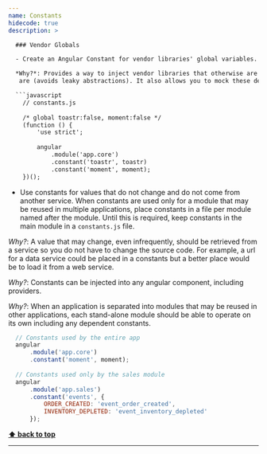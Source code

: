 ```yaml
---
name: Constants
hidecode: true
description: >

  ### Vendor Globals

  - Create an Angular Constant for vendor libraries' global variables.

  *Why?*: Provides a way to inject vendor libraries that otherwise are globals. This improves code testability by allowing you to more easily know what the dependencies of your components
   are (avoids leaky abstractions). It also allows you to mock these dependencies, where it makes sense.

  ```javascript
    // constants.js
    
    /* global toastr:false, moment:false */
    (function () {
        'use strict';
    
        angular
            .module('app.core')
            .constant('toastr', toastr)
            .constant('moment', moment);
    })();
  ```

  - Use constants for values that do not change and do not come from another service. When constants are used only for a module that may be reused in multiple applications, place constants 
    in a file per module named after the module. Until this is required, keep constants in the main module in a `constants.js` file.

  *Why?*: A value that may change, even infrequently, should be retrieved from a service so you do not have to change the source code. For example, a url for a data service could be placed
  in a constants but a better place would be to load it from a web service.

  *Why?*: Constants can be injected into any angular component, including providers.

  *Why?*: When an application is separated into modules that may be reused in other applications, each stand-alone module should be able to operate on its own including any dependent constants.

  ```javascript
    // Constants used by the entire app
    angular
        .module('app.core')
        .constant('moment', moment);
    
    // Constants used only by the sales module
    angular
        .module('app.sales')
        .constant('events', {
            ORDER_CREATED: 'event_order_created',
            INVENTORY_DEPLETED: 'event_inventory_depleted'
        });
  ```
  
  **[⬆ back to top](#table-of-contents)**


---
```

